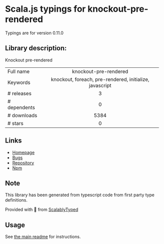 
# Scala.js typings for knockout-pre-rendered

Typings are for version 0.11.0

## Library description:
Knockout pre-rendered

|                    |                 |
| ------------------ | :-------------: |
| Full name          | knockout-pre-rendered |
| Keywords           | knockout, foreach, pre-rendered, initialize, javascript |
| # releases         | 3 |
| # dependents       | 0 |
| # downloads        | 5384 |
| # stars            | 0 |

## Links
- [Homepage](https://github.com/ErikSchierboom/knockout-pre-rendered)
- [Bugs](https://github.com/ErikSchierboom/knockout-pre-rendered/issues)
- [Repository](https://github.com/ErikSchierboom/knockout-pre-rendered)
- [Npm](https://www.npmjs.com/package/knockout-pre-rendered)
    


## Note
This library has been generated from typescript code from first party type definitions.

Provided with :purple_heart: from [ScalablyTyped](https://github.com/oyvindberg/ScalablyTyped)

## Usage
See [the main readme](../../readme.md) for instructions.


